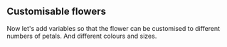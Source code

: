 ## Customisable flowers

Now let's add variables so that the flower can be customised to different numbers of petals. And different colours and sizes. 

